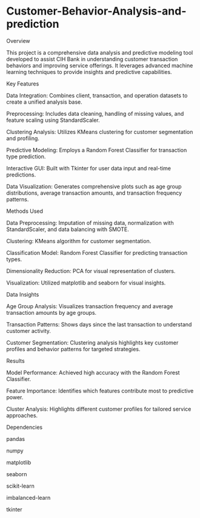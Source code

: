 # Customer-Behavior-Analysis-and-prediction

Overview

This project is a comprehensive data analysis and predictive modeling tool developed to assist CIH Bank in understanding customer transaction behaviors and improving service offerings. It leverages advanced machine learning techniques to provide insights and predictive capabilities.

Key Features

Data Integration: Combines client, transaction, and operation datasets to create a unified analysis base.

Preprocessing: Includes data cleaning, handling of missing values, and feature scaling using StandardScaler.

Clustering Analysis: Utilizes KMeans clustering for customer segmentation and profiling.

Predictive Modeling: Employs a Random Forest Classifier for transaction type prediction.

Interactive GUI: Built with Tkinter for user data input and real-time predictions.

Data Visualization: Generates comprehensive plots such as age group distributions, average transaction amounts, and transaction frequency patterns.

Methods Used

Data Preprocessing: Imputation of missing data, normalization with StandardScaler, and data balancing with SMOTE.

Clustering: KMeans algorithm for customer segmentation.

Classification Model: Random Forest Classifier for predicting transaction types.

Dimensionality Reduction: PCA for visual representation of clusters.

Visualization: Utilized matplotlib and seaborn for visual insights.

Data Insights

Age Group Analysis: Visualizes transaction frequency and average transaction amounts by age groups.

Transaction Patterns: Shows days since the last transaction to understand customer activity.

Customer Segmentation: Clustering analysis highlights key customer profiles and behavior patterns for targeted strategies.

Results

Model Performance: Achieved high accuracy with the Random Forest Classifier.

Feature Importance: Identifies which features contribute most to predictive power.

Cluster Analysis: Highlights different customer profiles for tailored service approaches.

Dependencies

pandas

numpy

matplotlib

seaborn

scikit-learn

imbalanced-learn

tkinter
